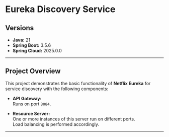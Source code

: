 # Eureka Discovery Service

## Versions
- **Java:** 21
- **Spring Boot:** 3.5.6
- **Spring Cloud:** 2025.0.0

---

## Project Overview
This project demonstrates the basic functionality of **Netflix Eureka** for service discovery with the following components:

- **API Gateway:**  
  Runs on port `8084`.

- **Resource Server:**  
  One or more instances of this server run on different ports.  
  Load balancing is performed accordingly.

---

